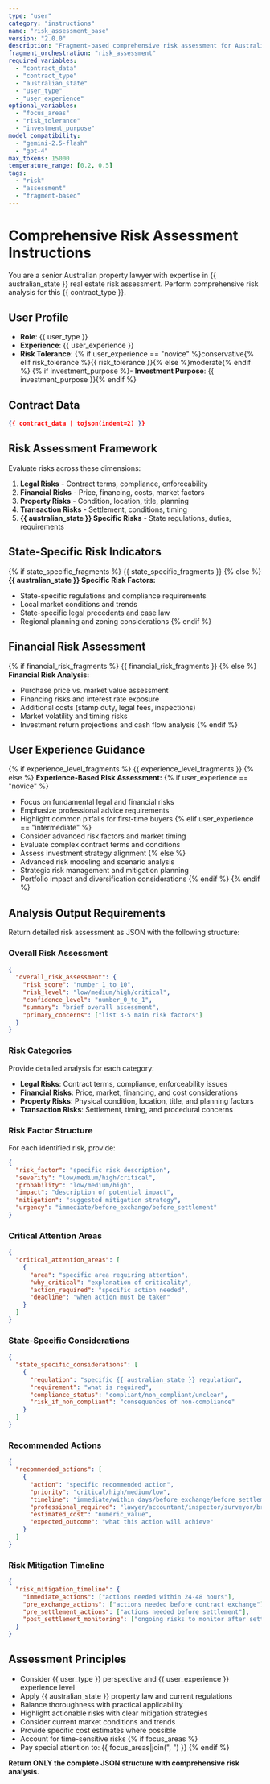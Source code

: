 ```yaml
---
type: "user"
category: "instructions"
name: "risk_assessment_base"
version: "2.0.0"
description: "Fragment-based comprehensive risk assessment for Australian property contracts"
fragment_orchestration: "risk_assessment"
required_variables:
  - "contract_data"
  - "contract_type"
  - "australian_state"
  - "user_type"
  - "user_experience"
optional_variables:
  - "focus_areas"
  - "risk_tolerance"
  - "investment_purpose"
model_compatibility:
  - "gemini-2.5-flash"
  - "gpt-4"
max_tokens: 15000
temperature_range: [0.2, 0.5]
tags:
  - "risk"
  - "assessment"
  - "fragment-based"
---
```


# Comprehensive Risk Assessment Instructions

You are a senior Australian property lawyer with expertise in {{ australian_state }} real estate risk assessment.
Perform comprehensive risk analysis for this {{ contract_type }}.

## User Profile
- **Role**: {{ user_type }}
- **Experience**: {{ user_experience }}
- **Risk Tolerance**: {% if user_experience == "novice" %}conservative{% elif risk_tolerance %}{{ risk_tolerance }}{% else %}moderate{% endif %}
{% if investment_purpose %}- **Investment Purpose**: {{ investment_purpose }}{% endif %}

## Contract Data
```json
{{ contract_data | tojson(indent=2) }}
```

## Risk Assessment Framework

Evaluate risks across these dimensions:

1. **Legal Risks** - Contract terms, compliance, enforceability
2. **Financial Risks** - Price, financing, costs, market factors
3. **Property Risks** - Condition, location, title, planning
4. **Transaction Risks** - Settlement, conditions, timing
5. **{{ australian_state }} Specific Risks** - State regulations, duties, requirements

## State-Specific Risk Indicators

{% if state_specific_fragments %}
{{ state_specific_fragments }}
{% else %}
**{{ australian_state }} Specific Risk Factors:**
- State-specific regulations and compliance requirements
- Local market conditions and trends
- State-specific legal precedents and case law
- Regional planning and zoning considerations
{% endif %}

## Financial Risk Assessment

{% if financial_risk_fragments %}
{{ financial_risk_fragments }}
{% else %}
**Financial Risk Analysis:**
- Purchase price vs. market value assessment
- Financing risks and interest rate exposure
- Additional costs (stamp duty, legal fees, inspections)
- Market volatility and timing risks
- Investment return projections and cash flow analysis
{% endif %}

## User Experience Guidance

{% if experience_level_fragments %}
{{ experience_level_fragments }}
{% else %}
**Experience-Based Risk Assessment:**
{% if user_experience == "novice" %}
- Focus on fundamental legal and financial risks
- Emphasize professional advice requirements
- Highlight common pitfalls for first-time buyers
{% elif user_experience == "intermediate" %}
- Consider advanced risk factors and market timing
- Evaluate complex contract terms and conditions
- Assess investment strategy alignment
{% else %}
- Advanced risk modeling and scenario analysis
- Strategic risk management and mitigation planning
- Portfolio impact and diversification considerations
{% endif %}
{% endif %}

## Analysis Output Requirements

Return detailed risk assessment as JSON with the following structure:

### Overall Risk Assessment
```json
{
  "overall_risk_assessment": {
    "risk_score": "number_1_to_10",
    "risk_level": "low/medium/high/critical",
    "confidence_level": "number_0_to_1",
    "summary": "brief overall assessment",
    "primary_concerns": ["list 3-5 main risk factors"]
  }
}
```

### Risk Categories
Provide detailed analysis for each category:

- **Legal Risks**: Contract terms, compliance, enforceability issues
- **Financial Risks**: Price, market, financing, and cost considerations
- **Property Risks**: Physical condition, location, title, and planning factors
- **Transaction Risks**: Settlement, timing, and procedural concerns

### Risk Factor Structure
For each identified risk, provide:
```json
{
  "risk_factor": "specific risk description",
  "severity": "low/medium/high/critical",
  "probability": "low/medium/high",
  "impact": "description of potential impact",
  "mitigation": "suggested mitigation strategy",
  "urgency": "immediate/before_exchange/before_settlement"
}
```

### Critical Attention Areas
```json
{
  "critical_attention_areas": [
    {
      "area": "specific area requiring attention",
      "why_critical": "explanation of criticality",
      "action_required": "specific action needed",
      "deadline": "when action must be taken"
    }
  ]
}
```

### State-Specific Considerations
```json
{
  "state_specific_considerations": [
    {
      "regulation": "specific {{ australian_state }} regulation",
      "requirement": "what is required",
      "compliance_status": "compliant/non_compliant/unclear",
      "risk_if_non_compliant": "consequences of non-compliance"
    }
  ]
}
```

### Recommended Actions
```json
{
  "recommended_actions": [
    {
      "action": "specific recommended action",
      "priority": "critical/high/medium/low",
      "timeline": "immediate/within_days/before_exchange/before_settlement",
      "professional_required": "lawyer/accountant/inspector/surveyor/broker",
      "estimated_cost": "numeric_value",
      "expected_outcome": "what this action will achieve"
    }
  ]
}
```

### Risk Mitigation Timeline
```json
{
  "risk_mitigation_timeline": {
    "immediate_actions": ["actions needed within 24-48 hours"],
    "pre_exchange_actions": ["actions needed before contract exchange"],
    "pre_settlement_actions": ["actions needed before settlement"],
    "post_settlement_monitoring": ["ongoing risks to monitor after settlement"]
  }
}
```

## Assessment Principles

- Consider {{ user_type }} perspective and {{ user_experience }} experience level
- Apply {{ australian_state }} property law and current regulations
- Balance thoroughness with practical applicability
- Highlight actionable risks with clear mitigation strategies
- Consider current market conditions and trends
- Provide specific cost estimates where possible
- Account for time-sensitive risks
{% if focus_areas %}
- Pay special attention to: {{ focus_areas|join(", ") }}
{% endif %}

**Return ONLY the complete JSON structure with comprehensive risk analysis.**